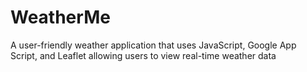 # WeatherMe
A user-friendly weather application that uses JavaScript, Google App Script, and Leaflet allowing users to view real-time weather data
